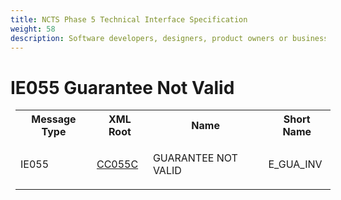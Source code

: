 ```yaml
---
title: NCTS Phase 5 Technical Interface Specification
weight: 58
description: Software developers, designers, product owners or business analysts. Integrate your software with the ERMIS service
---
```

# IE055 Guarantee Not Valid
<table cellspacing="0" style="border-collapse:collapse;margin-left:6pt">
 <tr>
  <th>
   Message Type
  </th>
  <th>
   XML Root
  </th>
  <th>
   Name
  </th>
  <th>
   Short Name
  </th>
 </tr>
 <tr style="height:14pt">
  <td style="">
   <p class="s3" style="">
    IE055
   </p>
  </td>
  <td style="">
   <a href="https://github.com/hmrc/transit-movements-validator/blob/main/conf/xsd/cc055c.xsd">
    CC055C
   </a>
  </td>
  <td style="">
   <p class="s3" style="">
    GUARANTEE NOT VALID
   </p>
  </td>
  <td style="">
   E_GUA_INV
  </td>
 </tr>
</table>